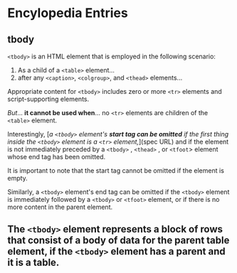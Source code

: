 # Encylopedia Entries

## tbody
`<tbody>` is an HTML element that is employed in the following scenario:
1. As a child of a `<table>` element...
2. after any `<caption>`, `<colgroup>`, and `<thead>` elements...

Appropriate content for `<tbody>` includes zero or more `<tr>` elements and script-supporting elements.

*But*... **it cannot be used when**...
no `<tr>` elements are children of the `<table>` element.

Interestingly, [*a `<tbody>` element's **start tag can be omitted** if the first thing inside the `<tbody>` element is a `<tr>` element,*](spec URL) and if the element is not immediately preceded by a `<tbody>` , `<thead>` , or `<tfoot`> element whose end tag has been omitted. 

It is important to note that the start tag cannot be omitted if the element is empty.

Similarly, a `<tbody>` element's end tag can be omitted if the `<tbody>` element is immediately followed by a `<tbody>` or `<tfoot>` element, or if there is no more content in the parent element.

The `<tbody>` element represents a block of rows that consist of a body of data for the parent table element, if the `<tbody>` element has a parent and it is a table.
-----

